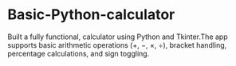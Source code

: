 # Basic-Python-calculator
Built a fully functional, calculator using Python and Tkinter.The app supports basic arithmetic operations (+, −, ×, ÷), bracket handling, percentage calculations, and sign toggling. 
